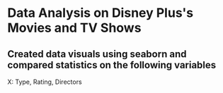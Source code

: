 # Data Analysis on Disney Plus's Movies and TV Shows

## Created data visuals using seaborn and compared statistics on the following variables

X: Type, Rating, Directors
